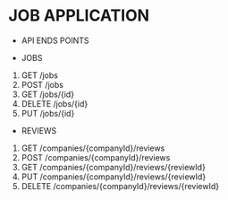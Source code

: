 # JOB APPLICATION


* API ENDS POINTS


* JOBS
1. GET   /jobs
2. POST /jobs
3. GET  /jobs/{id}
4. DELETE /jobs/{id}
5. PUT  /jobs/{id}



* REVIEWS
1. GET   /companies/{companyId}/reviews
2. POST  /companies/{companyId}/reviews
3. GET   /companies/{companyId}/reviews/{reviewId}
4. PUT   /companies/{companyId}/reviews/{reviewId}
5. DELETE /companies/{companyId}/reviews/{reviewId}

